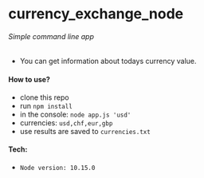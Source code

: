 # currency_exchange_node

###### Simple command line app

- You can get information about todays currency value.

#### How to use?

- clone this repo
- run `npm install`
- in the console: `node app.js 'usd' `
- currencies: `usd,chf,eur,gbp`
- use results are saved to `currencies.txt`
#### Tech:

- `Node version: 10.15.0`
